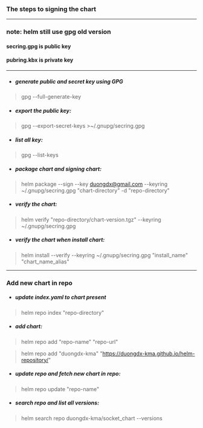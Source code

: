 <h3>The steps to signing the chart</h3>

---------------------------------

<h3>note: helm still use gpg old version</h3>
<h4>secring.gpg is public key </h4>
<h4>pubring.kbx is private key </h4>

---------------------------------
- ##### generate public and secret key using GPG
> gpg --full-generate-key

- ##### export the public key:
> gpg --export-secret-keys >~/.gnupg/secring.gpg

- ##### list all key:
> gpg --list-keys

- ##### package chart and signing chart:
> helm package --sign --key duongdx@gmail.com --keyring ~/.gnupg/secring.gpg "chart-directory" -d "repo-directory"

- ##### verify the chart:
> helm verify "repo-directory/chart-version.tgz" --keyring ~/.gnupg/secring.gpg

- ##### verify the chart when install chart:
> helm install --verify --keyring ~/.gnupg/secring.gpg "install_name" "chart_name_alias"

------------------

<h3>Add new chart in repo</h3>

- ##### update index.yaml to chart present
> helm repo index "repo-directory"

- ##### add chart:
> helm repo add "repo-name" "repo-url"

> helm repo add "duongdx-kma" "https://duongdx-kma.github.io/helm-repository/"

- ##### update repo and fetch new chart in repo:
> helm repo update "repo-name"

- ##### search repo and list all versions:
> helm search repo duongdx-kma/socket_chart --versions
